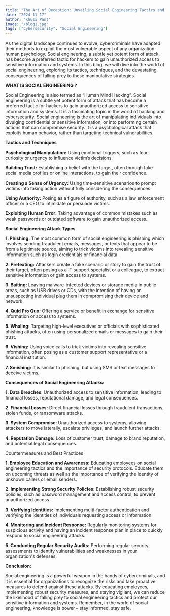 ```yaml
---
title: "The Art of Deception: Unveiling Social Engineering Tactics and Techniques"
date: "2024-11-17"
author: "Khusi Pant"
image: "/blog1.jpg"
tags: ["Cybersecurity", "Social Engineering"]
---
```


As the digital landscape continues to evolve, cybercriminals have adapted their methods to exploit the most vulnerable aspect of any organization: human psychology. Social engineering, a subtle yet potent form of attack, has become a preferred tactic for hackers to gain unauthorized access to sensitive information and systems. In this blog, we will dive into the world of social engineering, exploring its tactics, techniques, and the devastating consequences of falling prey to these manipulative strategies.

**WHAT IS SOCIAL ENGINEERING ?**

Social Engineering is also termed as “Human Mind Hacking”. Social engineering is a subtle yet potent form of attack that has become a preferred tactic for hackers to gain unauthorized access to sensitive information and systems. It is a fascinating topic in the world of hacking and cybersecurity. Social engineering is the art of manipulating individuals into divulging confidential or sensitive information, or into performing certain actions that can compromise security. It is a psychological attack that exploits human behavior, rather than targeting technical vulnerabilities.

**Tactics and Techniques**

**Psychological Manipulation:** Using emotional triggers, such as fear, curiosity or urgency to influence victim’s decisions.

**Building Trust:** Establishing a belief with the target, often through fake social media profiles or online interactions, to gain their confidence.

**Creating a Sense of Urgency:** Using time-sensitive scenarios to prompt victims into taking action without fully considering the consequences.

**Using Authority:** Posing as a figure of authority, such as a law enforcement officer or a CEO to intimidate or persuade victims.

**Exploiting Human Error:** Taking advantage of common mistakes such as weak passwords or outdated software to gain unauthorized access.

**Social Engineering Attack Types**

**1\. Phishing:** The most common form of social engineering is phishing which involves sending fraudulent emails, messages, or texts that appear to be from a legitimate source, aiming to trick victims into revealing sensitive information such as login credentials or financial data.

**2\. Pretexting:** Attackers create a fake scenario or story to gain the trust of their target, often posing as a IT support specialist or a colleague, to extract sensitive information or gain access to systems.

**3\. Baiting:** Leaving malware-infected devices or storage media in public areas, such as USB drives or CDs, with the intention of having an unsuspecting individual plug them in compromising their device and network.

**4\. Quid Pro Quo:** Offering a service or benefit in exchange for sensitive information or access to systems.

**5\. Whaling:** Targeting high-level executives or officials with sophisticated phishing attacks, often using personalized emails or messages to gain their trust.

**6\. Vishing:** Using voice calls to trick victims into revealing sensitive information, often posing as a customer support representative or a financial institution.

**7\. Smishing:** It is similar to phishing, but using SMS or text messages to deceive victims.

**Consequences of Social Engineering Attacks:**

**1\. Data Breaches**: Unauthorized access to sensitive information, leading to financial losses, reputational damage, and legal consequences.

**2\. Financial Losses:** Direct financial losses through fraudulent transactions, stolen funds, or ransomware attacks.

**3\. System Compromise**: Unauthorized access to systems, allowing attackers to move laterally, escalate privileges, and launch further attacks.

**4\. Reputation Damage:** Loss of customer trust, damage to brand reputation, and potential legal consequences.

Countermeasures and Best Practices

**1\. Employee Education and Awareness:** Educating employees on social engineering tactics and the importance of security protocols. Educate them on upcoming threats as well as the importance of verifying the identity of unknown callers or email senders.

**2\. Implementing Strong Security Policies:** Establishing robust security policies, such as password management and access control, to prevent unauthorized access.

**3\. Verifying Identities:** Implementing multi-factor authentication and verifying the identities of individuals requesting access or information.

**4\. Monitoring and Incident Response:** Regularly monitoring systems for suspicious activity and having an incident response plan in place to quickly respond to social engineering attacks.

**5\. Conducting Regular Security Audits:** Performing regular security assessments to identify vulnerabilities and weaknesses in your organization's defenses.

**Conclusion:**

Social engineering is a powerful weapon in the hands of cybercriminals, and it is essential for organizations to recognize the risks and take proactive measures to defend against these attacks. By educating employees, implementing robust security measures, and staying vigilant, we can reduce the likelihood of falling prey to social engineering tactics and protect our sensitive information and systems. Remember, in the world of social engineering, knowledge is power – stay informed, stay safe.